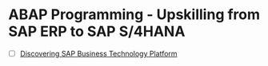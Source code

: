 # ABAP Programming - Upskilling from SAP ERP to SAP S/4HANA

- [ ] [Discovering SAP Business Technology Platform](https://learning.sap.com/learning-journey/discover-sap-business-technology-platform)



